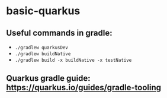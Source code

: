 # basic-quarkus

## Useful commands in gradle:

- `./gradlew quarkusDev`
- `./gradlew buildNative`
- `./gradlew build -x buildNative -x testNative`

## Quarkus gradle guide: https://quarkus.io/guides/gradle-tooling
